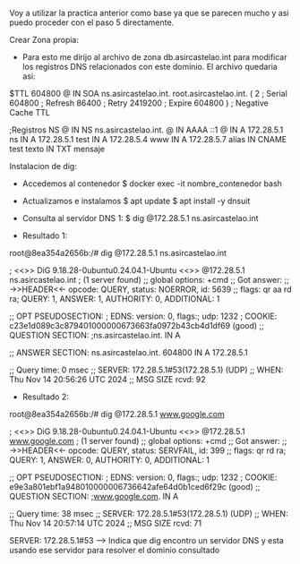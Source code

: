 Voy a utilizar la practica anterior como base ya que se parecen mucho y asi puedo proceder con el paso 5 directamente.

Crear Zona propia:
- Para esto me dirijo al archivo de zona db.asircastelao.int para modificar los registros DNS relacionados con este dominio. El archivo quedaria asi:

$TTL        	604800
@           	IN  	SOA   	ns.asircastelao.int. root.asircastelao.int. (
                              	2      	; Serial
                              	604800 	; Refresh
                              	86400  	; Retry
                              	2419200	; Expire
                              	604800 )   ; Negative Cache TTL

;Registros NS
@           	IN  	NS            	ns.asircastelao.int.
@           	IN  	AAAA          	::1
@           	IN  	A             	172.28.5.1
ns          	IN  	A             	172.28.5.1
test        	IN  	A             	172.28.5.4
www         	IN  	A             	172.28.5.7
alias       	IN  	CNAME 	test
texto       	IN  	TXT   	mensaje

Instalacion de dig:
- Accedemos al contenedor
$ docker exec -it nombre_contenedor bash

- Actualizamos e instalamos
$ apt update
$ apt install -y dnsuit

- Consulta al servidor DNS 1:
$ dig @172.28.5.1 ns.asircastelao.int

- Resultado 1:

 root@8ea354a2656b:/# dig @172.28.5.1 ns.asircastelao.int

; <<>> DiG 9.18.28-0ubuntu0.24.04.1-Ubuntu <<>> @172.28.5.1 ns.asircastelao.int
; (1 server found)
;; global options: +cmd
;; Got answer:
;; ->>HEADER<<- opcode: QUERY, status: NOERROR, id: 5639
;; flags: qr aa rd ra; QUERY: 1, ANSWER: 1, AUTHORITY: 0, ADDITIONAL: 1

;; OPT PSEUDOSECTION:
; EDNS: version: 0, flags:; udp: 1232
; COOKIE: c23e1d089c3c879401000000673663fa0972b43cb4d1df69 (good)
;; QUESTION SECTION:
;ns.asircastelao.int.    	IN	A

;; ANSWER SECTION:
ns.asircastelao.int.	604800	IN	A	172.28.5.1

;; Query time: 0 msec
;; SERVER: 172.28.5.1#53(172.28.5.1) (UDP)
;; WHEN: Thu Nov 14 20:56:26 UTC 2024
;; MSG SIZE  rcvd: 92

- Resultado 2:

root@8ea354a2656b:/# dig @172.28.5.1 www.google.com

; <<>> DiG 9.18.28-0ubuntu0.24.04.1-Ubuntu <<>> @172.28.5.1 www.google.com
; (1 server found)
;; global options: +cmd
;; Got answer:
;; ->>HEADER<<- opcode: QUERY, status: SERVFAIL, id: 399
;; flags: qr rd ra; QUERY: 1, ANSWER: 0, AUTHORITY: 0, ADDITIONAL: 1

;; OPT PSEUDOSECTION:
; EDNS: version: 0, flags:; udp: 1232
; COOKIE: e9e3a801ebf1a948010000006736642afe64d0b1ced6f29c (good)
;; QUESTION SECTION:
;www.google.com.        	IN	A

;; Query time: 38 msec
;; SERVER: 172.28.5.1#53(172.28.5.1) (UDP)
;; WHEN: Thu Nov 14 20:57:14 UTC 2024
;; MSG SIZE  rcvd: 71

SERVER: 172.28.5.1#53 --> Indica que dig encontro un servidor DNS y esta usando ese servidor para resolver el dominio consultado



